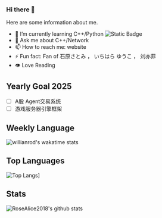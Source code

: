 ### Hi there 👋


<!-- **RoseAlice2018/RoseAlice2018** is a ✨ _special_ ✨ repository because its `README.md` (this file) appears on your GitHub profile. -->

Here are some information about me.

- 🌱 I’m currently learning C++/Python
![Static Badge](https://img.shields.io/badge/C%2B%2BC%2B%2B)
- 💬 Ask me about C++/Network
- 📫 How to reach me: website
- ⚡ Fun fact: Fan of 石原さとみ ， いちはら ゆうこ ， 刘亦菲
- 👁  Love Reading

## Yearly Goal 2025
- [ ] A股 Agent交易系统
- [ ] 游戏服务器引擎框架

## Weekly Language
![willianrod's wakatime stats](https://github-readme-stats.vercel.app/api/wakatime?username=RoseAlice2018&theme=tokyonight)


## Top Languages
![Top Langs](https://github-readme-stats.vercel.app/api/top-langs/?username=RoseAlice2018&theme=tokyonight)]


## Stats
![RoseAlice2018's github stats](https://github-readme-stats.vercel.app/api?username=RoseAlice2018&theme=tokyonight)
